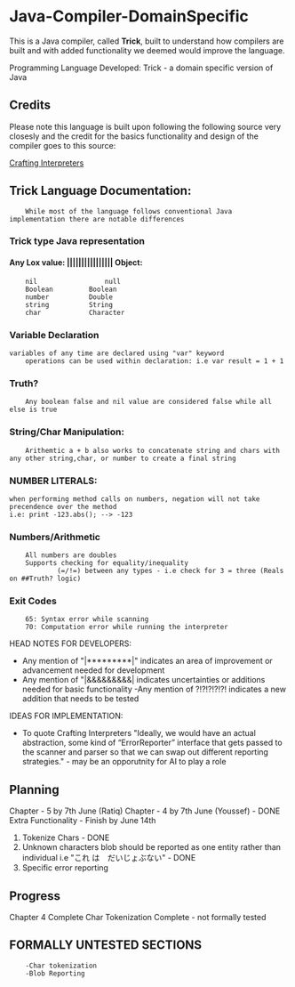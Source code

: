 # Java-Compiler-DomainSpecific

This is a Java compiler, called **Trick**, built to understand how compilers are built and with added functionality we deemed would improve the language.

Programming Language Developed: Trick - a domain specific version of Java

## Credits

Please note this language is built upon following the following source very closesly and the credit for the basics functionality and design of the compiler goes to this source:

[Crafting Interpreters](https://craftinginterpreters.com/)

## Trick Language Documentation:

        While most of the language follows conventional Java implementation there are notable differences



###      Trick type	Java representation
####    Any Lox value: ||||||||||||||||   Object:
        nil	                null
        Boolean	        Boolean
        number	        Double
        string	        String
        char            Character

### Variable Declaration
    variables of any time are declared using "var" keyword
        operations can be used within declaration: i.e var result = 1 + 1


###      Truth?
        Any boolean false and nil value are considered false while all else is true

###      String/Char Manipulation:

        Arithemtic a + b also works to concatenate string and chars with any other string,char, or number to create a final string

### NUMBER LITERALS:
    when performing method calls on numbers, negation will not take precendence over the method
    i.e: print -123.abs(); --> -123

###     Numbers/Arithmetic
        All numbers are doubles
        Supports checking for equality/inequality 
                (=/!=) between any types - i.e check for 3 = three (Reals on ##Truth? logic)

###     Exit Codes
        65: Syntax error while scanning
        70: Computation error while running the interpreter 

HEAD NOTES FOR DEVELOPERS:
- Any mention of "|*********|" indicates an area of improvement or advancement  needed for development
- Any mention of "|&&&&&&&&&| indicates uncertainties or additions needed for basic functionality
  -Any mention of ?!?!?!?!?! indicates a new addition that needs to be tested

IDEAS FOR IMPLEMENTATION:
- To quote Crafting Interpreters "Ideally, we would have an actual abstraction, some kind of “ErrorReporter” interface that gets passed to the scanner and parser so that we can swap out different reporting strategies." - may be an opporutnity for AI to play a role


## Planning


Chapter - 5 by 7th June (Ratiq)
Chapter - 4 by 7th June (Youssef) - DONE
Extra Functionality - Finish by June 14th
1. Tokenize Chars - DONE
2. Unknown characters blob should be reported as one entity rather than individual i.e "これ は　だいじょぶない" - DONE
3. Specific error reporting


## Progress

Chapter 4 Complete
Char Tokenization Complete - not formally tested


## FORMALLY UNTESTED SECTIONS

        -Char tokenization
        -Blob Reporting